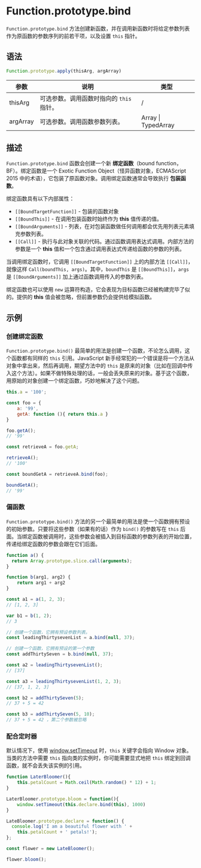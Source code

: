 # Function.prototype.bind

`Function.prototype.bind` 方法创建新函数，并在调用新函数时将给定参数列表作为原函数的参数序列的前若干项，以及设置 `this` 指针。

## 语法

```js
Function.prototype.apply(thisArg, argArray)
```

| 参数     | 说明                                     | 类型                |
| -------- | ---------------------------------------- | ------------------- |
| thisArg  | 可选参数。调用函数时指向的 `this` 指针。 | /                   |
| argArray | 可选参数。调用函数参数列表。             | Array \| TypedArray |

## 描述

`Function.prototype.bind` 函数会创建一个新 **绑定函数**（bound function，BF）。绑定函数是一个 Exotic Function Object（怪异函数对象，ECMAScript 2015 中的术语），它包装了原函数对象。调用绑定函数通常会导致执行 **包装函数**。

绑定函数具有以下内部属性：

- `[[BoundTargetFunction]]` - 包装的函数对象
- `[[BoundThis]]` - 在调用包装函数时始终作为 **this** 值传递的值。
- `[[BoundArguments]]` - 列表，在对包装函数做任何调用都会优先用列表元素填充参数列表。
- `[[Call]]` - 执行与此对象关联的代码。通过函数调用表达式调用。内部方法的参数是一个 **this** 值和一个包含通过调用表达式传递给函数的参数的列表。

当调用绑定函数时，它调用 `[[BoundTargetFunction]]` 上的内部方法 `[[Call]]`，就像这样 `Call(boundThis, args)`。其中，`boundThis` 是 `[[BoundThis]]`，`args` 是 `[[BoundArguments]]` 加上通过函数调用传入的参数列表。

绑定函数也可以使用 `new` 运算符构造，它会表现为目标函数已经被构建完毕了似的。提供的 **this** 值会被忽略，但前置参数仍会提供给模拟函数。

## 示例

### 创建绑定函数

`Function.prototype.bind()` 最简单的用法是创建一个函数，不论怎么调用，这个函数都有同样的 `this` 引用。JavaScript 新手经常犯的一个错误是将一个方法从对象中拿出来，然后再调用，期望方法中的 `this` 是原来的对象（比如在回调中传入这个方法）。如果不做特殊处理的话，一般会丢失原来的对象。基于这个函数，用原始的对象创建一个绑定函数，巧妙地解决了这个问题。

```js
this.a = '100';

const foo = {
    a: '99',
    getA: function (){ return this.a }
}

foo.getA();
// '99'

const retrieveA = foo.getA;

retrieveA();
// '100'

const boundGetA = retrieveA.bind(foo);

boundGetA();
// '99'
```

### 偏函数

`Function.prototype.bind()` 方法的另一个最简单的用法是使一个函数拥有预设的初始参数。只要将这些参数（如果有的话）作为 `bind()` 的参数写在 `this` 后面。当绑定函数被调用时，这些参数会被插入到目标函数的参数列表的开始位置，传递给绑定函数的参数会跟在它们后面。

```js
function a() {
  return Array.prototype.slice.call(arguments);
}

function b(arg1, arg2) {
    return arg1 + arg2
}

const a1 = a(1, 2, 3);
// [1, 2, 3]

var b1 = b(1, 2);
// 3

// 创建一个函数，它拥有预设参数列表。
const leadingThirtysevenList = a.bind(null, 37);

// 创建一个函数，它拥有预设的第一个参数
const addThirtySeven = b.bind(null, 37);

const a2 = leadingThirtysevenList();
// [37]

const a3 = leadingThirtysevenList(1, 2, 3);
// [37, 1, 2, 3]

const b2 = addThirtySeven(5);
// 37 + 5 = 42

const b3 = addThirtySeven(5, 10);
// 37 + 5 = 42 ，第二个参数被忽略
```

### 配合定时器

默认情况下，使用 [window.setTimeout](../../../../browser-object-model/the-window-object/timers/setTimeOut.md) 时，`this` 关键字会指向 Window 对象。当类的方法中需要 `this` 指向类的实例时，你可能需要显式地把 `this` 绑定到回调函数，就不会丢失该实例的引用。

```js
function LaterBloomer(){
    this.petalCount = Math.ceil(Math.random() * 12) + 1;
}

LaterBloomer.prototype.bloom = function(){
    window.setTimeout(this.declare.bind(this), 1000)
}

LateBloomer.prototype.declare = function() {
  console.log('I am a beautiful flower with ' +
    this.petalCount + ' petals!');
};

const flower = new LateBloomer();

flower.bloom();
```

